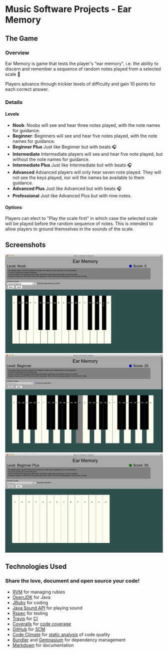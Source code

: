 # Music Software Projects - Ear Memory


## The Game
### Overview
Ear Memory is game that tests the player's "ear memory",
i.e. the ability to discern and remember a sequence of
random notes played from a selected scale :musical_keyboard: 

Players advance through trickier levels of difficulty
and gain 10 points for each correct answer.

### Details
#### Levels
- __Noob__:
  Noobs will see and hear three notes played, with the note names for guidance.
- __Beginner__:
Beginners will see and hear five notes played, with the note names for guidance.
- __Beginner Plus__
Just like Beginner but with beats :headphones:
- __Intermediate__
Intermediate players will see and hear five note played, but without the note names for guidance.
- __Intermediate Plus__
Just like Intermediate but with beats :headphones:
- __Advanced__
Advanced players will only hear seven note played.
They will not see the keys played, nor will the names be available to them guidance.
- __Advanced Plus__
Just like Advanced but with beats :headphones:
- __Professional__
Just like Advanced Plus but with nine notes.

#### Options
Players can elect to "Play the scale first" in which
case the selected scale will be played before the random
sequence of notes. This is intended to allow players
to ground themselves in the sounds of the scale.

## Screenshots
![Noob](https://github.com/scotdalton/ceely/raw/master/images/Noob.png "Getting Started")
![Beginner](https://github.com/scotdalton/ceely/raw/master/images/Beginner.png "Playing Notes")
![Beginner](https://github.com/scotdalton/ceely/raw/master/images/Beginner+.png "Your Turn")

## Technologies Used
### Share the love, document and open source your code!

- [RVM](https://rvm.io/) for managing rubies
- [OpenJDK](http://openjdk.java.net/) for Java
- [JRuby](http://jruby.org/) for coding
- [Java Sound API](http://docs.oracle.com/javase/tutorial/sound/) for playing sound
- [Rspec](https://relishapp.com/rspec) for testing
- [Travis](https://travis-ci.org/scotdalton/ceely) for [CI](http://en.wikipedia.org/wiki/Continuous_integration)
- [Coveralls](https://coveralls.io/r/scotdalton/ceely) for [code coverage](http://en.wikipedia.org/wiki/Code_coverage)
- [GitHub](https://github.com/scotdalton/ceely) for [SCM](http://en.wikipedia.org/wiki/Revision_control)
- [Code Climate](https://codeclimate.com/github/scotdalton/ceely) for [static analysis](http://en.wikipedia.org/wiki/Static_program_analysis) of code quality
- [Bundler](http://bundler.io/) and [Gemnasium](https://gemnasium.com/scotdalton/ceely) for dependency management
- [Markdown](http://daringfireball.net/projects/markdown/) for documentation
